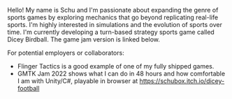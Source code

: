 Hello! My name is Schu and I'm passionate about expanding the genre of sports games by exploring mechanics that go beyond replicating real-life sports. I'm highly interested in simulations and the evolution of sports over time.
I'm currently developing a turn-based strategy sports game called Dicey Birdball. The game jam version is linked below.

For potential employers or collaborators:
* Flinger Tactics is a good example of one of my fully shipped games.
* GMTK Jam 2022 shows what I can do in 48 hours and how comfortable I am with Unity/C#, playable in browser at https://schubox.itch.io/dicey-football

